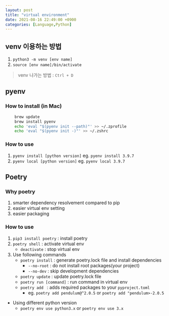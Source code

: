 ```yaml
---
layout: post
title: "virtual environment"
date: 2021-08-16 22:49:00 +0900
categories: [Language,Python]
---
```


## venv 이용하는 방법

1. ```python3 -m venv [env name]```
2. ```source [env name]/bin/activate```

> venv 나가는 방법 : ```Ctrl + D```

## pyenv

### How to install (in Mac)
```sh 
    brew update
    brew install pyenv
    echo 'eval "$(pyenv init --path)"' >> ~/.zprofile
    echo 'eval "$(pyenv init -)"' >> ~/.zshrc
```

### How to use
1. ```pyenv install [python version]``` eg. `pyenv install 3.9.7`
2. `pyenv local [python version]` eg. `pyenv local 3.9.7`

## Poetry

### Why poetry
1. smarter dependency resolvement compared to pip
2. easier virtual env setting
3. easier packaging

### How to use
1. ```pip3 install poetry``` : install poetry
2. ```poetry shell``` : activate virtual env
    - `deactivate` : stop virtual env
3. Use following commands
    - ```poetry install``` : generate poetry.lock file and install dependencies
        - `--no-root` : do not install root packages(your project)
        - `--no-dev` : skip development dependencies
    - ```poetry update``` : update poetry.lock file
    - ```poetry run [command]``` : run command in virtual env
    - ```poetry add ``` : adds required packages to your `pyproject.toml`
        - eg. ```poetry add pendulum@^2.0.5``` or ```poetry add "pendulum>-2.0.5```

- Using different python version
    - ```poetry env use python3.x``` or ```poetry env use 3.x```
